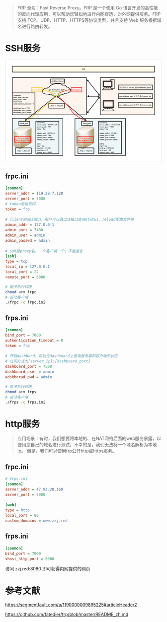 > FRP 全名：Fast Reverse Proxy。FRP 是一个使用 Go 语言开发的高性能的反向代理应用，可以帮助您轻松地进行内网穿透，对外网提供服务。FRP 支持 TCP、UDP、HTTP、HTTPS等协议类型，并且支持 Web 服务根据域名进行路由转发。
>



# SSH服务


![frp架构](frp架构.png)


## frpc.ini

```ini
[common]
server_addr = 119.29.7.120
server_port = 7000
# token是指密码
token = frp

# client的api端口，用户可以通过该接口查询status、reload配置文件等
admin_addr = 127.0.0.1
admin_port = 7400
admin_user = admin
admin_passwd = admin

# ssh是proxy名，一个客户端一个，不能重复
[ssh]
type = tcp
local_ip = 127.0.0.1
local_port = 22
remote_port = 6000
```


```bash
# 赋予执行权限
chmod a+x frpc
# 启动客户端
./frpc -c frpc.ini
```

## frps.ini

```ini
[common]
bind_port = 7000
authentication_timeout = 0
token = frp

# 开启dashbord，可以在dashboard上查询服务器和客户端的状态
# 访问方式为[server_ip]:[dashboard_port]
dashboard_port = 7500
dashboard_user = admin
adshborad_pwd = admin

```

```bash
# 赋予执行权限
chmod a+x frps
# 启动客户端
./frps -c frps.ini
```


# http服务

> 应用场景：有时，我们想要将本地的、在NAT网络后面的web服务暴露，以便用您自己的域名进行测试，不幸的是，我们无法将一个域名解析为本地ip。
> 但是，我们可以使用frp公开http或https服务。

## frpc.ini

```ini
# frpc.ini
[common]
server_addr = 47.93.28.169
server_port = 7000

[web]
type = http
local_port = 80
custom_domains = www.zzj.red
```

## frps.ini

```ini
[common] 
bind_port = 7000
vhost_http_port = 8080
```

访问 zzj.red:8080 即可获得内网提供的网页


# 参考文献

https://segmentfault.com/a/1190000009895225#articleHeader2

https://github.com/fatedier/frp/blob/master/README_zh.md
